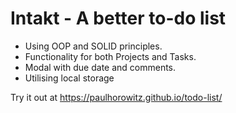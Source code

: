 # Intakt - A better to-do list


- Using OOP and SOLID principles.
- Functionality for both Projects and Tasks.
- Modal with due date and comments.
- Utilising local storage

Try it out at https://paulhorowitz.github.io/todo-list/
